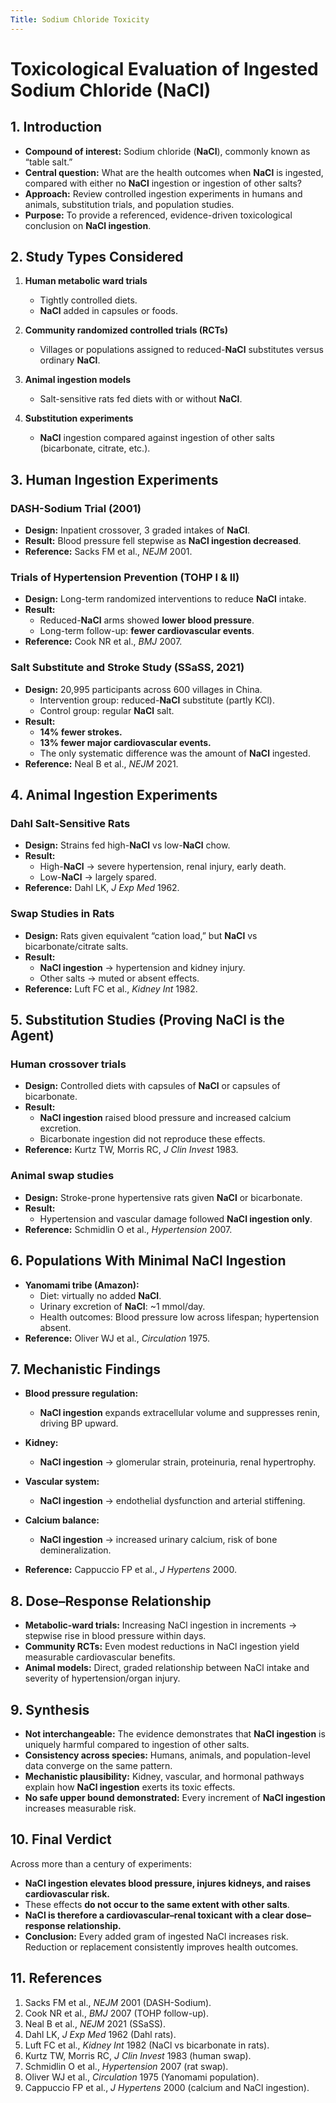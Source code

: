```yaml
---
Title: Sodium Chloride Toxicity
---
```


# Toxicological Evaluation of Ingested Sodium Chloride (NaCl)


## 1. Introduction

- **Compound of interest:** Sodium chloride (**NaCl**), commonly known as “table salt.”  
- **Central question:** What are the health outcomes when **NaCl** is ingested, compared with either no **NaCl** ingestion or ingestion of other salts?  
- **Approach:** Review controlled ingestion experiments in humans and animals, substitution trials, and population studies.  
- **Purpose:** To provide a referenced, evidence-driven toxicological conclusion on **NaCl ingestion**.



## 2. Study Types Considered

1. **Human metabolic ward trials**  
   - Tightly controlled diets.  
   - **NaCl** added in capsules or foods.  

2. **Community randomized controlled trials (RCTs)**  
   - Villages or populations assigned to reduced-**NaCl** substitutes versus ordinary **NaCl**.  

3. **Animal ingestion models**  
   - Salt-sensitive rats fed diets with or without **NaCl**.  

4. **Substitution experiments**  
   - **NaCl** ingestion compared against ingestion of other salts (bicarbonate, citrate, etc.).



## 3. Human Ingestion Experiments

### DASH-Sodium Trial (2001)
- **Design:** Inpatient crossover, 3 graded intakes of **NaCl**.  
- **Result:** Blood pressure fell stepwise as **NaCl ingestion decreased**.  
- **Reference:** Sacks FM et al., *NEJM* 2001.   

### Trials of Hypertension Prevention (TOHP I & II)
- **Design:** Long-term randomized interventions to reduce **NaCl** intake.  
- **Result:**  
  - Reduced-**NaCl** arms showed **lower blood pressure**.  
  - Long-term follow-up: **fewer cardiovascular events**.  
- **Reference:** Cook NR et al., *BMJ* 2007.   

### Salt Substitute and Stroke Study (SSaSS, 2021)
- **Design:** 20,995 participants across 600 villages in China.  
  - Intervention group: reduced-**NaCl** substitute (partly KCl).  
  - Control group: regular **NaCl** salt.  
- **Result:**  
  - **14% fewer strokes.**  
  - **13% fewer major cardiovascular events.**  
  - The only systematic difference was the amount of **NaCl** ingested.  
- **Reference:** Neal B et al., *NEJM* 2021.   

## 4. Animal Ingestion Experiments

### Dahl Salt-Sensitive Rats
- **Design:** Strains fed high-**NaCl** vs low-**NaCl** chow.  
- **Result:**  
  - High-**NaCl** → severe hypertension, renal injury, early death.  
  - Low-**NaCl** → largely spared.  
- **Reference:** Dahl LK, *J Exp Med* 1962.   

### Swap Studies in Rats
- **Design:** Rats given equivalent “cation load,” but **NaCl** vs bicarbonate/citrate salts.  
- **Result:**  
  - **NaCl ingestion** → hypertension and kidney injury.  
  - Other salts → muted or absent effects.  
- **Reference:** Luft FC et al., *Kidney Int* 1982.   

## 5. Substitution Studies (Proving NaCl is the Agent)

### Human crossover trials
- **Design:** Controlled diets with capsules of **NaCl** or capsules of bicarbonate.  
- **Result:**  
  - **NaCl ingestion** raised blood pressure and increased calcium excretion.  
  - Bicarbonate ingestion did not reproduce these effects.  
- **Reference:** Kurtz TW, Morris RC, *J Clin Invest* 1983.   

### Animal swap studies
- **Design:** Stroke-prone hypertensive rats given **NaCl** or bicarbonate.  
- **Result:**  
  - Hypertension and vascular damage followed **NaCl ingestion only**.  
- **Reference:** Schmidlin O et al., *Hypertension* 2007.   

## 6. Populations With Minimal NaCl Ingestion

- **Yanomami tribe (Amazon):**  
  - Diet: virtually no added **NaCl**.  
  - Urinary excretion of **NaCl**: ~1 mmol/day.  
  - Health outcomes: Blood pressure low across lifespan; hypertension absent.  
- **Reference:** Oliver WJ et al., *Circulation* 1975.  

## 7. Mechanistic Findings

- **Blood pressure regulation:**  
  - **NaCl ingestion** expands extracellular volume and suppresses renin, driving BP upward.  

- **Kidney:**  
  - **NaCl ingestion** → glomerular strain, proteinuria, renal hypertrophy.  

- **Vascular system:**  
  - **NaCl ingestion** → endothelial dysfunction and arterial stiffening.  

- **Calcium balance:**  
  - **NaCl ingestion** → increased urinary calcium, risk of bone demineralization.  
- **Reference:** Cappuccio FP et al., *J Hypertens* 2000.   

## 8. Dose–Response Relationship

- **Metabolic-ward trials:** Increasing NaCl ingestion in increments → stepwise rise in blood pressure within days.  
- **Community RCTs:** Even modest reductions in NaCl ingestion yield measurable cardiovascular benefits.  
- **Animal models:** Direct, graded relationship between NaCl intake and severity of hypertension/organ injury.

## 9. Synthesis

- **Not interchangeable:** The evidence demonstrates that **NaCl ingestion** is uniquely harmful compared to ingestion of other salts.  
- **Consistency across species:** Humans, animals, and population-level data converge on the same pattern.  
- **Mechanistic plausibility:** Kidney, vascular, and hormonal pathways explain how **NaCl ingestion** exerts its toxic effects.  
- **No safe upper bound demonstrated:** Every increment of **NaCl ingestion** increases measurable risk.

## 10. Final Verdict

Across more than a century of experiments:  

- **NaCl ingestion elevates blood pressure, injures kidneys, and raises cardiovascular risk.**  
- These effects **do not occur to the same extent with other salts**.  
- **NaCl is therefore a cardiovascular–renal toxicant with a clear dose–response relationship.**  
- **Conclusion:** Every added gram of ingested NaCl increases risk. Reduction or replacement consistently improves health outcomes.

## 11. References

1. Sacks FM et al., *NEJM* 2001 (DASH-Sodium).   
2. Cook NR et al., *BMJ* 2007 (TOHP follow-up).   
3. Neal B et al., *NEJM* 2021 (SSaSS).   
4. Dahl LK, *J Exp Med* 1962 (Dahl rats).   
5. Luft FC et al., *Kidney Int* 1982 (NaCl vs bicarbonate in rats).   
6. Kurtz TW, Morris RC, *J Clin Invest* 1983 (human swap).   
7. Schmidlin O et al., *Hypertension* 2007 (rat swap).   
8. Oliver WJ et al., *Circulation* 1975 (Yanomami population).  
9. Cappuccio FP et al., *J Hypertens* 2000 (calcium and NaCl ingestion).   
